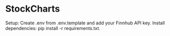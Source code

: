 # StockCharts
Setup:
Create .env from .env.template and add your Finnhub API key.
Install dependencies: pip install -r requirements.txt.